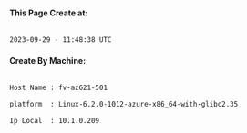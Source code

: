 
   
#### This Page Create at:

```bash

2023-09-29 - 11:48:38 UTC

```

#### Create By Machine:

```bash

Host Name : fv-az621-501

platform  : Linux-6.2.0-1012-azure-x86_64-with-glibc2.35

Ip Local  : 10.1.0.209

```

